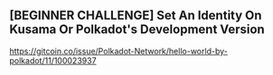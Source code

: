 ## [BEGINNER CHALLENGE] Set An Identity On Kusama Or Polkadot's Development Version

https://gitcoin.co/issue/Polkadot-Network/hello-world-by-polkadot/11/100023937
